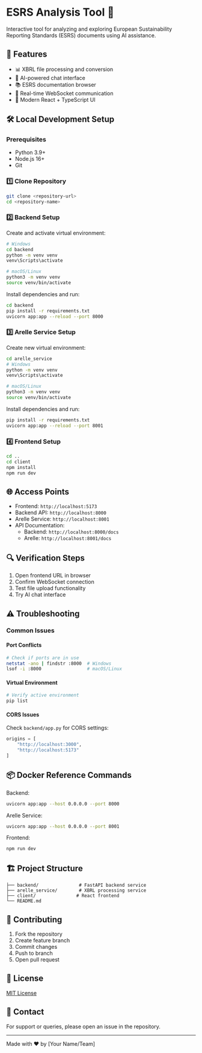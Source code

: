 # ESRS Analysis Tool 🚀

Interactive tool for analyzing and exploring European Sustainability Reporting Standards (ESRS) documents using AI assistance.

## 🌟 Features

- 📊 XBRL file processing and conversion
- 💬 AI-powered chat interface
- 📚 ESRS documentation browser
- 🔄 Real-time WebSocket communication
- 🎨 Modern React + TypeScript UI

## 🛠️ Local Development Setup

### Prerequisites

- Python 3.9+
- Node.js 16+
- Git

### 1️⃣ Clone Repository
```bash
git clone <repository-url>
cd <repository-name>
```

### 2️⃣ Backend Setup

Create and activate virtual environment:
```bash
# Windows
cd backend
python -m venv venv
venv\Scripts\activate

# macOS/Linux
python3 -m venv venv
source venv/bin/activate
```

Install dependencies and run:
```bash
cd backend
pip install -r requirements.txt
uvicorn app:app --reload --port 8000
```

### 3️⃣ Arelle Service Setup

Create new virtual environment:
```bash
cd arelle_service
# Windows
python -m venv venv
venv\Scripts\activate

# macOS/Linux
python3 -m venv venv
source venv/bin/activate
```

Install dependencies and run:
```bash
pip install -r requirements.txt
uvicorn app:app --reload --port 8001
```

### 4️⃣ Frontend Setup
```bash
cd ..
cd client
npm install
npm run dev
```

## 🌐 Access Points

- Frontend: `http://localhost:5173`
- Backend API: `http://localhost:8000`
- Arelle Service: `http://localhost:8001`
- API Documentation: 
  - Backend: `http://localhost:8000/docs`
  - Arelle: `http://localhost:8001/docs`

## 🔍 Verification Steps

1. Open frontend URL in browser
2. Confirm WebSocket connection
3. Test file upload functionality
4. Try AI chat interface

## ⚠️ Troubleshooting

### Common Issues

#### Port Conflicts
```bash
# Check if ports are in use
netstat -ano | findstr :8000  # Windows
lsof -i :8000                 # macOS/Linux
```

#### Virtual Environment
```bash
# Verify active environment
pip list
```

#### CORS Issues
Check `backend/app.py` for CORS settings:
```python
origins = [
    "http://localhost:3000",
    "http://localhost:5173"
]
```

## 📦 Docker Reference Commands

Backend:
```bash
uvicorn app:app --host 0.0.0.0 --port 8000
```

Arelle Service:
```bash
uvicorn app:app --host 0.0.0.0 --port 8001
```

Frontend:
```bash
npm run dev
```

## 🏗️ Project Structure
```
├── backend/               # FastAPI backend service
├── arelle_service/        # XBRL processing service
├── client/               # React frontend
└── README.md
```

## 🤝 Contributing

1. Fork the repository
2. Create feature branch
3. Commit changes
4. Push to branch
5. Open pull request

## 📝 License

[MIT License](LICENSE)

## 📧 Contact

For support or queries, please open an issue in the repository.

---
Made with ❤️ by [Your Name/Team]
